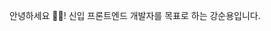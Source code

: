 안녕하세요 🙋‍♂️! 신입 프론트엔드 개발자를 목표로 하는 강순용입니다.
<!---
KANGSOONYONG/KANGSOONYONG is a ✨ special ✨ repository because its `README.md` (this file) appears on your GitHub profile.
You can click the Preview link to take a look at your changes.
--->
